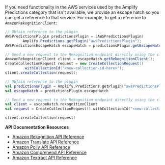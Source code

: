 If you need functionality in the AWS services used by the Amplify Predictions category that isn't available, we provide an escape hatch so you can get a reference to that service. For example, to get a reference to `AmazonRekognitionClient`:

<amplify-block-switcher>
<amplify-block name="Java">

```java
// Obtain reference to the plugin
AWSPredictionsPlugin predictionsPlugin = (AWSPredictionsPlugin)
        Amplify.Predictions.getPlugin("awsPredictionsPlugin");
AWSPredictionsEscapeHatch escapeHatch = predictionsPlugin.getEscapeHatch();

// Send a new request to the Rekognition endpoint directly using the client
AmazonRekognitionClient client = escapeHatch.getRekognitionClient();
CreateCollectionRequest request = new CreateCollectionRequest()
        .withCollectionId("<new-collection-id-here>");
client.createCollection(request);
```

</amplify-block>
<amplify-block name="Kotlin">

```kotlin
// Obtain reference to the plugin
val predictionsPlugin = Amplify.Predictions.getPlugin("awsPredictionsPlugin") as AWSPredictionsPlugin
val escapeHatch = predictionsPlugin.escapeHatch

// Send a new request to the Rekognition endpoint directly using the client
val client = escapeHatch.rekognitionClient
val request = CreateCollectionRequest().withCollectionId("<new-collection-id-here>")

client.createCollection(request)
```

</amplify-block>
</amplify-block-switcher>

**API Documentation Resources**

* [Amazon Rekognition API Reference](https://docs.aws.amazon.com/rekognition/latest/dg/API_Reference.html)
* [Amazon Translate API Reference](https://docs.aws.amazon.com/translate/latest/dg/API_Reference.html)
* [Amazon Polly API Reference](https://docs.aws.amazon.com/polly/latest/dg/API_Reference.html)
* [Amazon Comprehend API Reference](https://docs.aws.amazon.com/comprehend/latest/dg/API_Reference.html)
* [Amazon Textract API Reference](https://docs.aws.amazon.com/textract/latest/dg/API_Reference.html)
